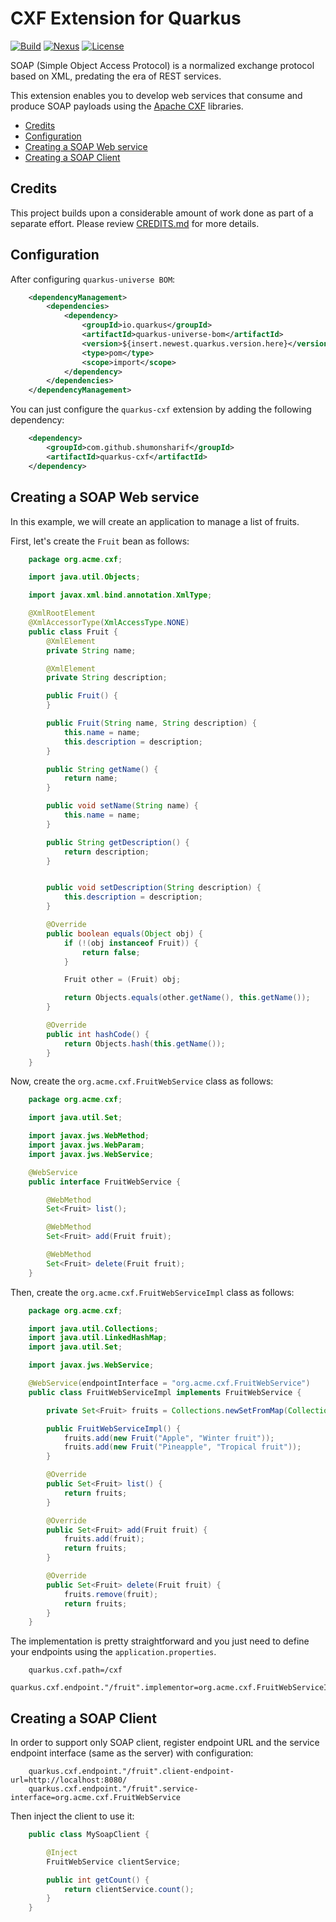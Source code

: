 # CXF Extension for Quarkus

[![Build](https://github.com/shumonsharif/quarkus-cxf/workflows/build/badge.svg)](https://github.com/shumonsharif/quarkus-cxf/actions?query=workflow%3Abuild)
[![Nexus](https://img.shields.io/nexus/s/com.github.shumonsharif/quarkus-cxf?server=https%3A%2F%2Foss.sonatype.org)]()
[![License](https://img.shields.io/badge/License-Apache%202.0-blue.svg)](https://opensource.org/licenses/Apache-2.0)

SOAP (Simple Object Access Protocol) is a normalized exchange protocol based on XML, predating the era of REST services.

This extension enables you to develop web services that consume and produce SOAP payloads using the [Apache CXF](http://cxf.apache.org/) libraries.

  - [Credits](#credits)
  - [Configuration](#configuration)
  - [Creating a SOAP Web service](#creating-a-soap-web-service)
  - [Creating a SOAP Client](#creating-a-soap-client)

## Credits

This project builds upon a considerable amount of work done as part of a separate effort. Please review [CREDITS.md](https://github.com/shumonsharif/quarkus-cxf/blob/master/CREDITS.md) for more details.

## Configuration

After configuring `quarkus-universe BOM`:

```xml
    <dependencyManagement>
        <dependencies>
            <dependency>
                <groupId>io.quarkus</groupId>
                <artifactId>quarkus-universe-bom</artifactId>
                <version>${insert.newest.quarkus.version.here}</version>
                <type>pom</type>
                <scope>import</scope>
            </dependency>
        </dependencies>
    </dependencyManagement>
```

You can just configure the `quarkus-cxf` extension by adding the following dependency:

```xml
    <dependency>
        <groupId>com.github.shumonsharif</groupId>
        <artifactId>quarkus-cxf</artifactId>
    </dependency>
```
<!--
***NOTE:*** You can bootstrap a new application quickly by using [code.quarkus.io](https://code.quarkus.io) and choosing `quarkus-cxf`.
-->

## Creating a SOAP Web service

In this example, we will create an application to manage a list of fruits.

First, let's create the `Fruit` bean as follows:

```java
    package org.acme.cxf;

    import java.util.Objects;

    import javax.xml.bind.annotation.XmlType;

    @XmlRootElement
    @XmlAccessorType(XmlAccessType.NONE)
    public class Fruit {
        @XmlElement
        private String name;

        @XmlElement
        private String description;

        public Fruit() {
        }

        public Fruit(String name, String description) {
            this.name = name;
            this.description = description;
        }

        public String getName() {
            return name;
        }

        public void setName(String name) {
            this.name = name;
        }

        public String getDescription() {
            return description;
        }


        public void setDescription(String description) {
            this.description = description;
        }

        @Override
        public boolean equals(Object obj) {
            if (!(obj instanceof Fruit)) {
                return false;
            }

            Fruit other = (Fruit) obj;

            return Objects.equals(other.getName(), this.getName());
        }

        @Override
        public int hashCode() {
            return Objects.hash(this.getName());
        }
    }
```

Now, create the `org.acme.cxf.FruitWebService` class as follows:

```java
    package org.acme.cxf;

    import java.util.Set;

    import javax.jws.WebMethod;
    import javax.jws.WebParam;
    import javax.jws.WebService;

    @WebService
    public interface FruitWebService {

        @WebMethod
        Set<Fruit> list();

        @WebMethod
        Set<Fruit> add(Fruit fruit);

        @WebMethod
        Set<Fruit> delete(Fruit fruit);
    }
```

Then, create the `org.acme.cxf.FruitWebServiceImpl` class as follows:

```java
    package org.acme.cxf;

    import java.util.Collections;
    import java.util.LinkedHashMap;
    import java.util.Set;

    import javax.jws.WebService;

    @WebService(endpointInterface = "org.acme.cxf.FruitWebService")
    public class FruitWebServiceImpl implements FruitWebService {

        private Set<Fruit> fruits = Collections.newSetFromMap(Collections.synchronizedMap(new LinkedHashMap<>()));

        public FruitWebServiceImpl() {
            fruits.add(new Fruit("Apple", "Winter fruit"));
            fruits.add(new Fruit("Pineapple", "Tropical fruit"));
        }

        @Override
        public Set<Fruit> list() {
            return fruits;
        }

        @Override
        public Set<Fruit> add(Fruit fruit) {
            fruits.add(fruit);
            return fruits;
        }

        @Override
        public Set<Fruit> delete(Fruit fruit) {
            fruits.remove(fruit);
            return fruits;
        }
    }
```

The implementation is pretty straightforward and you just need to define your endpoints using the `application.properties`.

```properties
    quarkus.cxf.path=/cxf
    quarkus.cxf.endpoint."/fruit".implementor=org.acme.cxf.FruitWebServiceImpl
```

## Creating a SOAP Client

In order to support only SOAP client, register endpoint URL and the service endpoint interface (same as the server) with configuration:

```properties
    quarkus.cxf.endpoint."/fruit".client-endpoint-url=http://localhost:8080/
    quarkus.cxf.endpoint."/fruit".service-interface=org.acme.cxf.FruitWebService
```

Then inject the client to use it:

```java
    public class MySoapClient {

        @Inject
        FruitWebService clientService;

        public int getCount() {
            return clientService.count();
        }
    }
```